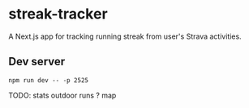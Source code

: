 # streak-tracker
A Next.js app for tracking running streak from user's Strava activities.

## Dev server
```
npm run dev -- -p 2525
```

TODO: stats
outdoor runs ? map